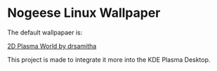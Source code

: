 # Nogeese Linux Wallpaper

The default wallpapaer is:

[2D Plasma World by drsamitha](https://github.com/drsamitha/KDE-Plasma_6.0-Wallpaper/tree/main/2D-plasma-world)

This project is made to integrate it more into the KDE Plasma Desktop.

